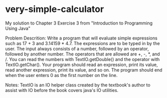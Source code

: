 # very-simple-calculator

My solution to Chapter 3 Exercise 3 from "Introduction to Programming Using Java"

Problem Descrition:
Write a program that will evaluate simple expressions such as 17 + 3 and 3.14159 * 4.7.
The expressions are to be typed in by the user. The input always consists of a number,
followed by an operator, followed by another number. The operators that are allowed are
+, -, *, and /. You can read the numbers with TextIO.getDouble() and the operator
with TextIO.getChar(). Your program should read an expression, print its value, read
another expression, print its value, and so on. The program should end when the user
enters 0 as the first number on the line.


Notes: TextIO is an IO helper class created by the textbook's author to assist with IO before the book covers java's IO utilities.
